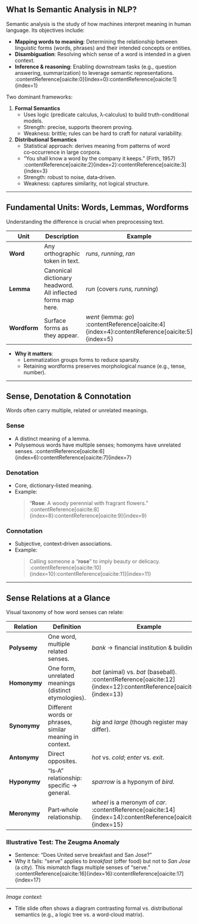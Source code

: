 ## What Is Semantic Analysis in NLP?
Semantic analysis is the study of how machines interpret meaning in human language. Its objectives include:
- **Mapping words to meaning**: Determining the relationship between linguistic forms (words, phrases) and their intended concepts or entities.
- **Disambiguation**: Resolving which sense of a word is intended in a given context.
- **Inference & reasoning**: Enabling downstream tasks (e.g., question answering, summarization) to leverage semantic representations. :contentReference[oaicite:0]{index=0}:contentReference[oaicite:1]{index=1}

Two dominant frameworks:
1. **Formal Semantics**  
   - Uses logic (predicate calculus, λ‑calculus) to build truth-conditional models.  
   - Strength: precise, supports theorem proving.  
   - Weakness: brittle; rules can be hard to craft for natural variability.
2. **Distributional Semantics**  
   - Statistical approach: derives meaning from patterns of word co‑occurrence in large corpora.  
   - “You shall know a word by the company it keeps.” (Firth, 1957) :contentReference[oaicite:2]{index=2}:contentReference[oaicite:3]{index=3}  
   - Strength: robust to noise, data‑driven.  
   - Weakness: captures similarity, not logical structure.

---

## Fundamental Units: Words, Lemmas, Wordforms
Understanding the difference is crucial when preprocessing text.

| Unit      | Description                                                                         | Example                          |
|-----------|-------------------------------------------------------------------------------------|----------------------------------|
| **Word**  | Any orthographic token in text.                                                     | *runs*, *running*, *ran*         |
| **Lemma** | Canonical dictionary headword. All inflected forms map here.                        | *run* (covers *runs, running*)   |
| **Wordform** | Surface forms as they appear.                                                     | *went* (lemma: *go*) :contentReference[oaicite:4]{index=4}:contentReference[oaicite:5]{index=5} |

- **Why it matters**:  
  - Lemmatization groups forms to reduce sparsity.  
  - Retaining wordforms preserves morphological nuance (e.g., tense, number).

---

## Sense, Denotation & Connotation
Words often carry multiple, related or unrelated meanings.

### Sense
- A distinct meaning of a lemma.
- Polysemous words have multiple senses; homonyms have unrelated senses. :contentReference[oaicite:6]{index=6}:contentReference[oaicite:7]{index=7}

### Denotation
- Core, dictionary‐listed meaning.
- Example:  
  > “**Rose**: A woody perennial with fragrant flowers.” :contentReference[oaicite:8]{index=8}:contentReference[oaicite:9]{index=9}

### Connotation
- Subjective, context‑driven associations.
- Example:  
  > Calling someone a “**rose**” to imply beauty or delicacy. :contentReference[oaicite:10]{index=10}:contentReference[oaicite:11]{index=11}

---

## Sense Relations at a Glance
Visual taxonomy of how word senses can relate:

| Relation     | Definition                                                                               | Example                                      |
|--------------|------------------------------------------------------------------------------------------|----------------------------------------------|
| **Polysemy** | One word, multiple related senses.                                                       | *bank* → financial institution & building.   |
| **Homonymy** | One form, unrelated meanings (distinct etymologies).                                     | *bat* (animal) vs. *bat* (baseball). :contentReference[oaicite:12]{index=12}:contentReference[oaicite:13]{index=13} |
| **Synonymy** | Different words or phrases, similar meaning in context.                                  | *big* and *large* (though register may differ). |
| **Antonymy** | Direct opposites.                                                                        | *hot* vs. *cold*; *enter* vs. *exit*.        |
| **Hyponymy** | “Is‑A” relationship: specific → general.                                                 | *sparrow* is a hyponym of *bird*.            |
| **Meronymy** | Part‑whole relationship.                                                                 | *wheel* is a meronym of *car*. :contentReference[oaicite:14]{index=14}:contentReference[oaicite:15]{index=15} |

### Illustrative Test: The Zeugma Anomaly
- Sentence: “Does United serve breakfast and San Jose?”  
- Why it fails: “serve” applies to *breakfast* (offer food) but not to *San Jose* (a city). This mismatch flags multiple senses of “serve.” :contentReference[oaicite:16]{index=16}:contentReference[oaicite:17]{index=17}

---

*Image context:*  
- Title slide often shows a diagram contrasting formal vs. distributional semantics (e.g., a logic tree vs. a word‑cloud matrix).
